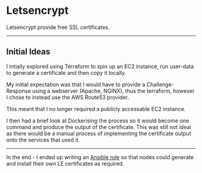 # Letsencrypt

Letsencrypt provide free SSL certificates. 

---

## Initial Ideas

I intially explored using Terraform to spin up an EC2 instance, run user-data to generate a certificate and then copy it locally. 

My initial expectation was that I would have to provide a Challenge-Response using a webserver (Apache, NGINX), thus the terraform, however I chose to instead use the AWS Route53 provider. 

This meant that I no longer required a publicly accessable EC2 instance. 

I then had a brief look at Dockerising the process so it would become one command and produce the output of the certificate. This was still not ideal as there would be a manual process of implementing the certificate output onto the services that used it. 

---

In the end - I ended up writing an [Ansible role](https://github.com/jhughes01/ansible-homelab/tree/master/roles/certbot) so that nodes could generate and install their own LE certificates as required. 